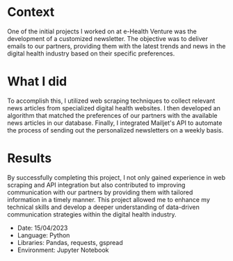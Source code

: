 # Context
One of the initial projects I worked on at e-Health Venture was the development of a customized newsletter. The objective was to deliver emails to our partners, providing them with the latest trends and news in the digital health industry based on their specific preferences. 

# What I did
To accomplish this, I utilized web scraping techniques to collect relevant news articles from specialized digital health websites. I then developed an algorithm that matched the preferences of our partners with the available news articles in our database. Finally, I integrated Mailjet's API to automate the process of sending out the personalized newsletters on a weekly basis. 

# Results
By successfully completing this project, I not only gained experience in web scraping and API integration but also contributed to improving communication with our partners by providing them with tailored information in a timely manner. This project allowed me to enhance my technical skills and develop a deeper understanding of data-driven communication strategies within the digital health industry.

- Date: 15/04/2023
- Language: Python
- Libraries: Pandas, requests, gspread
- Environment: Jupyter Notebook
